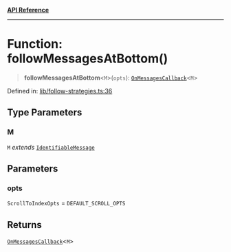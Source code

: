 [**API Reference**](../README.md)

***

# Function: followMessagesAtBottom()

> **followMessagesAtBottom**\<`M`\>(`opts`): [`OnMessagesCallback`](../type-aliases/OnMessagesCallback.md)\<`M`\>

Defined in: [lib/follow-strategies.ts:36](https://github.com/wix-incubator/chat-viewer/blob/471a1f3ecfdb5a33a5c084cf260a676004074615/lib/follow-strategies.ts#L36)

## Type Parameters

### M

`M` *extends* [`IdentifiableMessage`](../type-aliases/IdentifiableMessage.md)

## Parameters

### opts

`ScrollToIndexOpts` = `DEFAULT_SCROLL_OPTS`

## Returns

[`OnMessagesCallback`](../type-aliases/OnMessagesCallback.md)\<`M`\>
